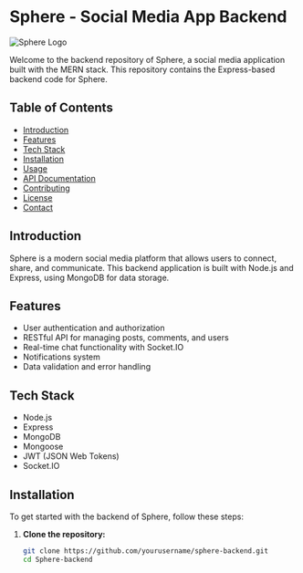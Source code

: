 # Sphere - Social Media App Backend

![Sphere Logo](https://c1.wallpaperflare.com/preview/574/146/533/lights-black-dark-night.jpg)

Welcome to the backend repository of Sphere, a social media application built with the MERN stack. This repository contains the Express-based backend code for Sphere.

## Table of Contents

- [Introduction](#introduction)
- [Features](#features)
- [Tech Stack](#tech-stack)
- [Installation](#installation)
- [Usage](#usage)
- [API Documentation](#api-documentation)
- [Contributing](#contributing)
- [License](#license)
- [Contact](#contact)

## Introduction

Sphere is a modern social media platform that allows users to connect, share, and communicate. This backend application is built with Node.js and Express, using MongoDB for data storage.

## Features

- User authentication and authorization
- RESTful API for managing posts, comments, and users
- Real-time chat functionality with Socket.IO
- Notifications system
- Data validation and error handling

## Tech Stack

- Node.js
- Express
- MongoDB
- Mongoose
- JWT (JSON Web Tokens)
- Socket.IO

## Installation

To get started with the backend of Sphere, follow these steps:

1. **Clone the repository:**

   ```bash
   git clone https://github.com/yourusername/sphere-backend.git
   cd Sphere-backend
